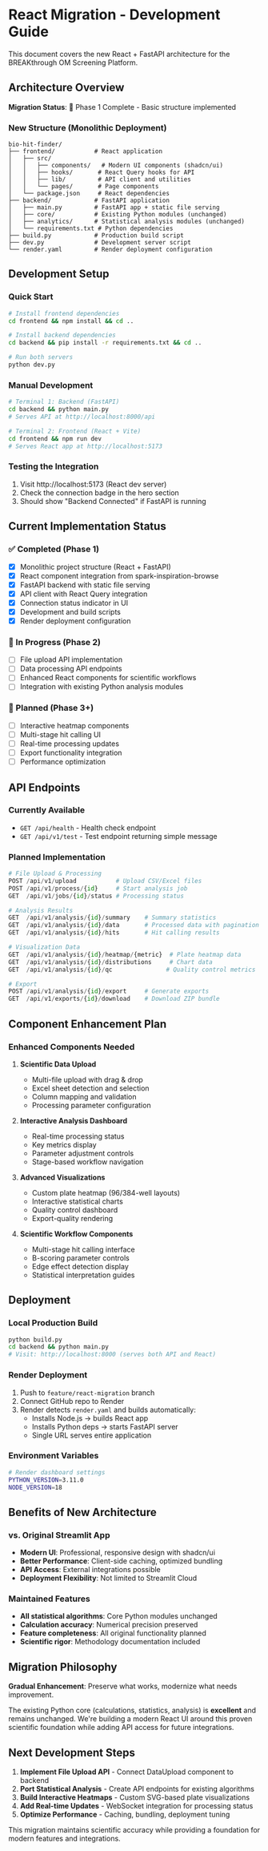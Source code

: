 # React Migration - Development Guide

This document covers the new React + FastAPI architecture for the BREAKthrough OM Screening Platform.

## Architecture Overview

**Migration Status**: 🚧 Phase 1 Complete - Basic structure implemented

### New Structure (Monolithic Deployment)
```
bio-hit-finder/
├── frontend/           # React application  
│   ├── src/
│   │   ├── components/   # Modern UI components (shadcn/ui)
│   │   ├── hooks/       # React Query hooks for API
│   │   ├── lib/         # API client and utilities  
│   │   └── pages/       # Page components
│   └── package.json     # React dependencies
├── backend/            # FastAPI application
│   ├── main.py         # FastAPI app + static file serving
│   ├── core/           # Existing Python modules (unchanged)
│   ├── analytics/      # Statistical analysis modules (unchanged)
│   └── requirements.txt # Python dependencies
├── build.py            # Production build script
├── dev.py              # Development server script
└── render.yaml         # Render deployment configuration
```

## Development Setup

### Quick Start
```bash
# Install frontend dependencies
cd frontend && npm install && cd ..

# Install backend dependencies
cd backend && pip install -r requirements.txt && cd ..

# Run both servers
python dev.py
```

### Manual Development
```bash
# Terminal 1: Backend (FastAPI)
cd backend && python main.py
# Serves API at http://localhost:8000/api

# Terminal 2: Frontend (React + Vite)  
cd frontend && npm run dev
# Serves React app at http://localhost:5173
```

### Testing the Integration
1. Visit http://localhost:5173 (React dev server)
2. Check the connection badge in the hero section
3. Should show "Backend Connected" if FastAPI is running

## Current Implementation Status

### ✅ Completed (Phase 1)
- [x] Monolithic project structure (React + FastAPI)
- [x] React component integration from spark-inspiration-browse  
- [x] FastAPI backend with static file serving
- [x] API client with React Query integration
- [x] Connection status indicator in UI
- [x] Development and build scripts
- [x] Render deployment configuration

### 🚧 In Progress (Phase 2)
- [ ] File upload API implementation
- [ ] Data processing API endpoints
- [ ] Enhanced React components for scientific workflows
- [ ] Integration with existing Python analysis modules

### 📅 Planned (Phase 3+)
- [ ] Interactive heatmap components  
- [ ] Multi-stage hit calling UI
- [ ] Real-time processing updates
- [ ] Export functionality integration
- [ ] Performance optimization

## API Endpoints

### Currently Available
- `GET /api/health` - Health check endpoint
- `GET /api/v1/test` - Test endpoint returning simple message

### Planned Implementation
```python
# File Upload & Processing
POST /api/v1/upload           # Upload CSV/Excel files
POST /api/v1/process/{id}     # Start analysis job
GET  /api/v1/jobs/{id}/status # Processing status

# Analysis Results
GET  /api/v1/analysis/{id}/summary    # Summary statistics
GET  /api/v1/analysis/{id}/data       # Processed data with pagination
GET  /api/v1/analysis/{id}/hits       # Hit calling results

# Visualization Data
GET  /api/v1/analysis/{id}/heatmap/{metric}  # Plate heatmap data
GET  /api/v1/analysis/{id}/distributions     # Chart data
GET  /api/v1/analysis/{id}/qc               # Quality control metrics

# Export
POST /api/v1/analysis/{id}/export     # Generate exports
GET  /api/v1/exports/{id}/download    # Download ZIP bundle
```

## Component Enhancement Plan

### Enhanced Components Needed

1. **Scientific Data Upload**
   - Multi-file upload with drag & drop
   - Excel sheet detection and selection  
   - Column mapping and validation
   - Processing parameter configuration

2. **Interactive Analysis Dashboard**
   - Real-time processing status
   - Key metrics display
   - Parameter adjustment controls
   - Stage-based workflow navigation

3. **Advanced Visualizations**
   - Custom plate heatmap (96/384-well layouts)
   - Interactive statistical charts
   - Quality control dashboard
   - Export-quality rendering

4. **Scientific Workflow Components**
   - Multi-stage hit calling interface
   - B-scoring parameter controls
   - Edge effect detection display
   - Statistical interpretation guides

## Deployment

### Local Production Build
```bash
python build.py
cd backend && python main.py
# Visit: http://localhost:8000 (serves both API and React)
```

### Render Deployment
1. Push to `feature/react-migration` branch
2. Connect GitHub repo to Render
3. Render detects `render.yaml` and builds automatically:
   - Installs Node.js → builds React app
   - Installs Python deps → starts FastAPI server
   - Single URL serves entire application

### Environment Variables
```bash
# Render dashboard settings
PYTHON_VERSION=3.11.0
NODE_VERSION=18
```

## Benefits of New Architecture

### vs. Original Streamlit App
- **Modern UI**: Professional, responsive design with shadcn/ui
- **Better Performance**: Client-side caching, optimized bundling
- **API Access**: External integrations possible
- **Deployment Flexibility**: Not limited to Streamlit Cloud

### Maintained Features
- **All statistical algorithms**: Core Python modules unchanged
- **Calculation accuracy**: Numerical precision preserved  
- **Feature completeness**: All original functionality planned
- **Scientific rigor**: Methodology documentation included

## Migration Philosophy

**Gradual Enhancement**: Preserve what works, modernize what needs improvement.

The existing Python core (calculations, statistics, analysis) is **excellent** and remains unchanged. We're building a modern React UI around this proven scientific foundation while adding API access for future integrations.

## Next Development Steps

1. **Implement File Upload API** - Connect DataUpload component to backend
2. **Port Statistical Analysis** - Create API endpoints for existing algorithms  
3. **Build Interactive Heatmaps** - Custom SVG-based plate visualizations
4. **Add Real-time Updates** - WebSocket integration for processing status
5. **Optimize Performance** - Caching, bundling, deployment tuning

This migration maintains scientific accuracy while providing a foundation for modern features and integrations.